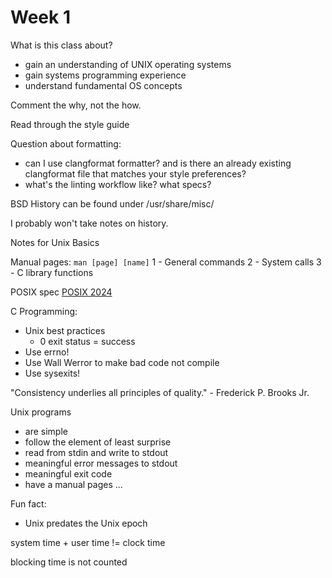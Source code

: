 # Week 1

What is this class about?
- gain an understanding of UNIX operating systems
- gain systems programming experience
- understand fundamental OS concepts

Comment the why, not the how.

Read through the style guide

Question about formatting:
- can I use clangformat formatter? and is there an already existing clangformat file that matches your style preferences?
- what's the linting workflow like? what specs?

BSD History can be found under /usr/share/misc/

I probably won't take notes on history.

Notes for Unix Basics

Manual pages: `man [page] [name]`
1 - General commands
2 - System calls
3 - C library functions

POSIX spec [POSIX 2024](https://pubs.opengroup.org/onlinepubs/9799919799/)

C Programming:
- Unix best practices
    - 0 exit status = success
- Use errno!
- Use Wall Werror to make bad code not compile
- Use sysexits!

"Consistency underlies all principles of quality." - Frederick P. Brooks Jr.

Unix programs
- are simple
- follow the element of least surprise
- read from stdin and write to stdout
- meaningful error messages to stdout
- meaningful exit code
- have a manual pages
...

Fun fact:
- Unix predates the Unix epoch

system time + user time != clock time

blocking time is not counted
